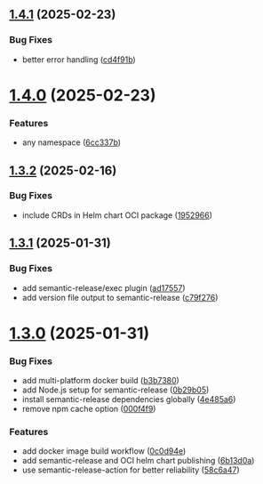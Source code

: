 ## [1.4.1](https://github.com/gurghet/github-deploy-key-operator/compare/v1.4.0...v1.4.1) (2025-02-23)


### Bug Fixes

* better error handling ([cd4f91b](https://github.com/gurghet/github-deploy-key-operator/commit/cd4f91bf777db03aa2317d2e71e51b8cc390f023))

# [1.4.0](https://github.com/gurghet/github-deploy-key-operator/compare/v1.3.2...v1.4.0) (2025-02-23)


### Features

* any namespace ([6cc337b](https://github.com/gurghet/github-deploy-key-operator/commit/6cc337b9af22d327941d182df94e478654f612ec))

## [1.3.2](https://github.com/gurghet/github-deploy-key-operator/compare/v1.3.1...v1.3.2) (2025-02-16)


### Bug Fixes

* include CRDs in Helm chart OCI package ([1952966](https://github.com/gurghet/github-deploy-key-operator/commit/19529662fc495c37f20d26e7fc7fd11a3209480c))

## [1.3.1](https://github.com/gurghet/github-deploy-key-operator/compare/v1.3.0...v1.3.1) (2025-01-31)


### Bug Fixes

* add semantic-release/exec plugin ([ad17557](https://github.com/gurghet/github-deploy-key-operator/commit/ad175575abad18bd7d7fc0a46beeccb746a790c9))
* add version file output to semantic-release ([c79f276](https://github.com/gurghet/github-deploy-key-operator/commit/c79f276dce47417f56b3e60733497537efa698d9))

# [1.3.0](https://github.com/gurghet/github-deploy-key-operator/compare/v1.2.3...v1.3.0) (2025-01-31)


### Bug Fixes

* add multi-platform docker build ([b3b7380](https://github.com/gurghet/github-deploy-key-operator/commit/b3b7380813ec1e58973154690b65d662c2d73058))
* add Node.js setup for semantic-release ([0b29b05](https://github.com/gurghet/github-deploy-key-operator/commit/0b29b05b3ae87311442dc543db85d94506c185cb))
* install semantic-release dependencies globally ([4e485a6](https://github.com/gurghet/github-deploy-key-operator/commit/4e485a663b40f95feef96927457145f72e25a906))
* remove npm cache option ([000f4f9](https://github.com/gurghet/github-deploy-key-operator/commit/000f4f99686855410f2dda1c3ef8764d98bcb552))


### Features

* add docker image build workflow ([0c0d94e](https://github.com/gurghet/github-deploy-key-operator/commit/0c0d94ede7ce5acc5ba132b1d51e23c34033ee8b))
* add semantic-release and OCI helm chart publishing ([6b13d0a](https://github.com/gurghet/github-deploy-key-operator/commit/6b13d0a70c91a63b1b405e0b09c2b18e814a4300))
* use semantic-release-action for better reliability ([58c6a47](https://github.com/gurghet/github-deploy-key-operator/commit/58c6a47fa7190fa76d39748d0a93855628b58051))
